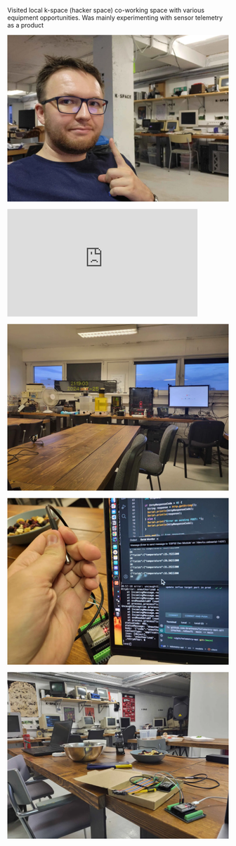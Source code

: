 Visited local k-space (hacker space) co-working space with various equipment opportunities.
Was mainly experimenting with sensor telemetry as a product

![](img/20240725_220216.webp)

<!--truncate-->

<iframe width="433" height="244" src="https://www.youtube.com/embed/zymSrfJdtHg" title="K-Space Hackathon 2024 ideas pitching" frameborder="0" allow="accelerometer; autoplay; clipboard-write; encrypted-media; gyroscope; picture-in-picture; web-share" referrerpolicy="strict-origin-when-cross-origin" allowfullscreen></iframe>

![](img/20240725_220128.webp)

![](img/20240726_000022.webp)

![](img/20240725_220202.webp)

